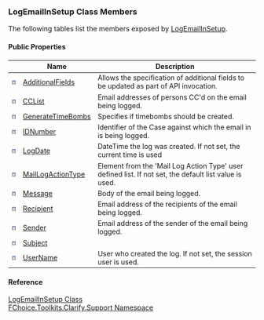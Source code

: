 ﻿### LogEmailInSetup Class Members

The following tables list the members exposed by [LogEmailInSetup](FChoice.Toolkits.Clarify~FChoice.Toolkits.Clarify.Support.LogEmailInSetup.md).

#### Public Properties

|   | Name | Description |
| --- | --- | --- |
| ![Public Property](dotnetimages/publicProperty.png) | [AdditionalFields](FChoice.Toolkits.Clarify~FChoice.Toolkits.Clarify.Support.LogEmailInSetup~AdditionalFields.md) | Allows the specification of additional fields to be updated as part of API invocation.   |
| ![Public Property](dotnetimages/publicProperty.png) | [CCList](FChoice.Toolkits.Clarify~FChoice.Toolkits.Clarify.Support.LogEmailInSetup~CCList.md) | Email addresses of persons CC'd on the email being logged.   |
| ![Public Property](dotnetimages/publicProperty.png) | [GenerateTimeBombs](FChoice.Toolkits.Clarify~FChoice.Toolkits.Clarify.Support.LogEmailInSetup~GenerateTimeBombs.md) | Specifies if timebombs should be created.   |
| ![Public Property](dotnetimages/publicProperty.png) | [IDNumber](FChoice.Toolkits.Clarify~FChoice.Toolkits.Clarify.Support.LogEmailInSetup~IDNumber.md) | Identifier of the Case against which the email in is being logged.   |
| ![Public Property](dotnetimages/publicProperty.png) | [LogDate](FChoice.Toolkits.Clarify~FChoice.Toolkits.Clarify.Support.LogEmailInSetup~LogDate.md) | DateTime the log was created. If not set, the current time is used   |
| ![Public Property](dotnetimages/publicProperty.png) | [MailLogActionType](FChoice.Toolkits.Clarify~FChoice.Toolkits.Clarify.Support.LogEmailInSetup~MailLogActionType.md) | Element from the 'Mail Log Action Type' user defined list. If not set, the default list value is used.   |
| ![Public Property](dotnetimages/publicProperty.png) | [Message](FChoice.Toolkits.Clarify~FChoice.Toolkits.Clarify.Support.LogEmailInSetup~Message.md) | Body of the email being logged.   |
| ![Public Property](dotnetimages/publicProperty.png) | [Recipient](FChoice.Toolkits.Clarify~FChoice.Toolkits.Clarify.Support.LogEmailInSetup~Recipient.md) | Email address of the recipients of the email being logged.   |
| ![Public Property](dotnetimages/publicProperty.png) | [Sender](FChoice.Toolkits.Clarify~FChoice.Toolkits.Clarify.Support.LogEmailInSetup~Sender.md) | Email address of the sender of the email being logged.   |
| ![Public Property](dotnetimages/publicProperty.png) | [Subject](FChoice.Toolkits.Clarify~FChoice.Toolkits.Clarify.Support.LogEmailInSetup~Subject.md) |   |
| ![Public Property](dotnetimages/publicProperty.png) | [UserName](FChoice.Toolkits.Clarify~FChoice.Toolkits.Clarify.Support.LogEmailInSetup~UserName.md) | User who created the log. If not set, the session user is used.   |





#### Reference

[LogEmailInSetup Class](FChoice.Toolkits.Clarify~FChoice.Toolkits.Clarify.Support.LogEmailInSetup.md)  
[FChoice.Toolkits.Clarify.Support Namespace](FChoice.Toolkits.Clarify~FChoice.Toolkits.Clarify.Support_namespace.md)
